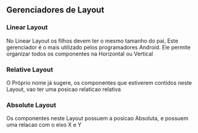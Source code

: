 ## Gerenciadores de Layout

### Linear Layout
No Linear Layout os filhos devem ter o mesmo tamanho do pai,
Este gerenciador é o  mais utilizado pelos programadores Android. Ele permite organizar todos os componentes na Horizontal ou Vertical

### Relative Layout

O Próprio nome já sugere, os componentes que estiverem contidos neste Layout, vao ter uma posicao relaticao relativa

### Absolute Layout

Os componentes neste Layout  possuem a posicao Absoluta, e possuem uma relacao com o eixo X e Y
